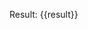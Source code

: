 <!-- xmd:
set part1 = "echo"
set part2 = "hello world"
set result = exec part1 + " " + part2
-->

Result: {{result}}